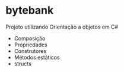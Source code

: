 # bytebank
Projeto utilizando Orientação a objetos em C#

- Composição
- Propriedades
- Construtores
- Métodos estáticos
- structs
